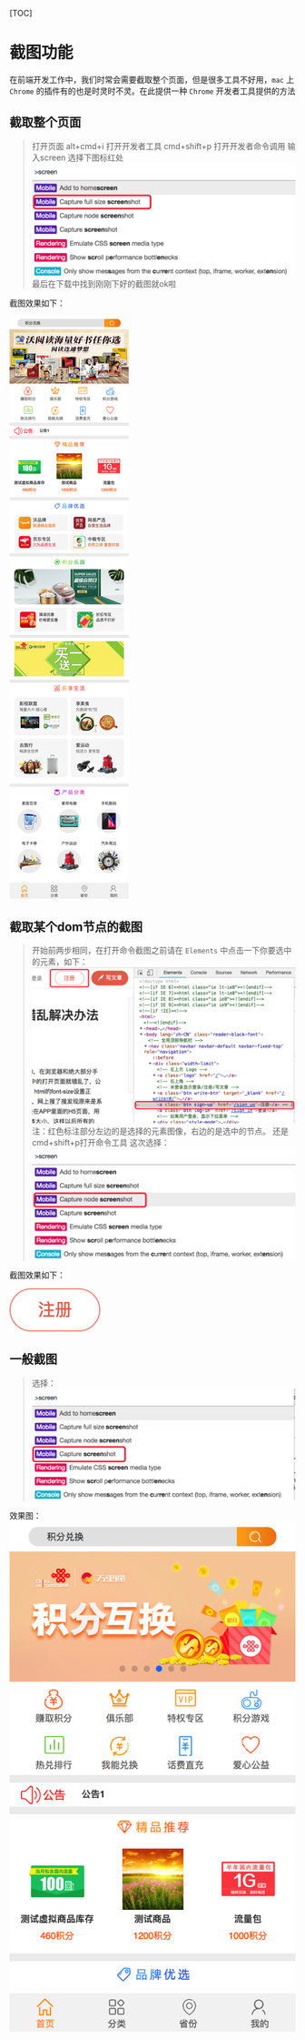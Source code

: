 [TOC]

# 截图功能

​	在前端开发工作中，我们时常会需要截取整个页面，但是很多工具不好用，`mac` 上 `Chrome` 的插件有的也是时灵时不灵。在此提供一种 `Chrome` 开发者工具提供的方法

## 截取整个页面

> 打开页面
> alt+cmd+i 打开开发者工具
> cmd+shift+p 打开开发者命令调用
> 输入screen
> 选择下图标红处
> ![截图](./images/chrome-screen-all.png)
> 最后在下载中找到刚刚下好的截图就ok啦

截图效果如下：

![](./images/chrome-screen-xg-all.png)



## 截取某个dom节点的截图

> 开始前两步相同，在打开命令截图之前请在 `Elements` 中点击一下你要选中的元素，如下：
> ![选择节点](./images/chrome-screen-choosenode.png)
> 注：红色标注部分左边的是选择的元素图像，右边的是选中的节点。
> 还是cmd+shift+p打开命令工具
> 这次选择：
> ![选择](./images/chrome-screen-node.png)

截图效果如下：

![](./images/chrome-screen-xg-node.png)



## 一般截图

> 选择：
> ![](./images/chrome-screen-now.png)

效果图：
![](./images/chrome-screen-xg-now.png)